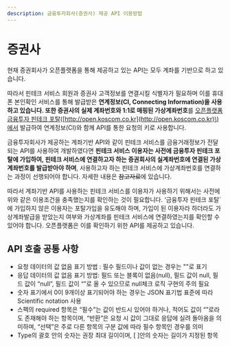 ```yaml
---
description: 금융투자회사(증권사) 제공 API 이용방법
---
```


# 증권사

현재 증권회사가 오픈플랫폼을 통해 제공하고 있는 API는 모두 계좌를 기반으로 하고 있습니다. 

따라서 핀테크 서비스 회원과 증권사 고객정보를 연결시킬 식별자가 필요하며 이를 휴대폰 본인확인 서비스를 통해 발급받은 **연계정보\(CI, Connecting Information\)**을 사용하고 있습니다. 또한 증권사의 실제 계좌번호와 1:1로 매핑된** 가상계좌번호**를 [오픈플랫폼 금융투자 핀테크 포탈](http://open.koscom.co.kr)\([http://open.koscom.co.kr](http://open.koscom.co.kr)\)에서 발급하여 연계정보\(CI\)와 함께 API를 통한 요청의 키로 사용합니다.

금융투자회사가 제공하는 계좌기반 API와 같이  핀테크 서비스를 금융거래정보가 전달되는 API를 사용하여 개발하였다면 **핀테크 서비스 이용자는 사전에 금융투자 핀테크 포탈에 가입하여, 핀테크 서비스에 연결하고자 하는 증권회사의 실계좌번호에 연결된 가상계좌번호를 발급받아야 하며**, 사용하고자 하는 핀테크 서비스에 가상계좌번호를 연결하는 과정이 선행되어야 합니다. 자세한 내용은 ~~참고자료~~에 있습니다. 

 따라서 계좌기반 API를 사용하는 핀테크 서비스를 이용자가 사용하기 위해서는 사전에 위와 같은 이용조건을 충족했는지를 확인하는 것이 필요합니다. ‘금융투자 핀테크 포탈\`에 가입하지 않은 이용자는 포탈가입을 유도해야 하며, 가입이 된 이용자라 하더라도 가상계좌발급을 받았는지 여부와 가상계좌를 핀테크 서비스에 연결하였는지를 확인할 수 있어야 합니다. 오픈플랫폼은 이를 확인하기 위한 API를 제공하고 있습니다.

## API 호출 공통 사항

* 요청 데이터의 값 없음 표기 방법 : 필수 필드이나 값이 없는 경우는 ""로 표기
* 응답 데이터의 값 없음 표기 방법: 필드 또는 블록이 없음\(null\), 필드 값이 null, 필드 값이 “null”, 필드 값이 “”로 올 수 있으므로 null체크 로직 구현의 주의 필요 
* 숫자 표기에서 0이 9개이상 표기되어야 하는 경우는 JSON 표기법 표준에 따라 Scientific notation 사용
* 스펙의 required 항목은 “필수”는 값이 반드시 있어야 하거나, 적어도 값이 “”로라도 존재해야 하는 항목이며, “반환”은 요청 시 값이 그대로 응답에 실려 돌아옴을 의미하며, “선택”은 주로 다른 항목의 구분 값에 따라 필수 항목인 경우를 의미
* Type의 괄호 안의 숫자는 권장 최대 길이이며, \[ \]안의 숫자는 길이가 지정된 항목 

